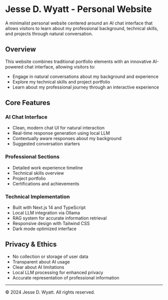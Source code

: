 # Jesse D. Wyatt - Personal Website

A minimalist personal website centered around an AI chat interface that allows visitors to learn about my professional background, technical skills, and projects through natural conversation.

## Overview

This website combines traditional portfolio elements with an innovative AI-powered chat interface, allowing visitors to:

- Engage in natural conversations about my background and experience
- Explore my technical skills and project portfolio
- Learn about my professional journey through an interactive experience

## Core Features

### AI Chat Interface
- Clean, modern chat UI for natural interaction
- Real-time response generation using local LLM
- Contextually aware responses about my background
- Suggested conversation starters

### Professional Sections
- Detailed work experience timeline
- Technical skills overview
- Project portfolio
- Certifications and achievements

### Technical Implementation
- Built with Next.js 14 and TypeScript
- Local LLM integration via Ollama
- RAG system for accurate information retrieval
- Responsive design with Tailwind CSS
- Dark mode optimized interface

## Privacy & Ethics

- No collection or storage of user data
- Transparent about AI usage
- Clear about AI limitations
- Local LLM processing for enhanced privacy
- Accurate representation of professional information

---

© 2024 Jesse D. Wyatt. All rights reserved.
